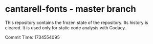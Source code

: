 # cantarell-fonts - master branch

This repository contains the frozen state of the repository.
Its history is cleared. It is used only for static code
analysis with Codacy.

Commit Time: 1734554095